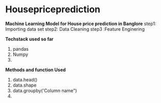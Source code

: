 # Housepriceprediction

**Machine Learning Model for House price prediction in Banglore**
step1: Importing data set 
step2: Data Cleaning
step3 :Feature Enginering

**Techstack used so far**
1. pandas
2. Numpy
3. 
   
**Methods and function Used**
1. data.head()
2. data.shape
3. data.groupby('Column name")
4. 

